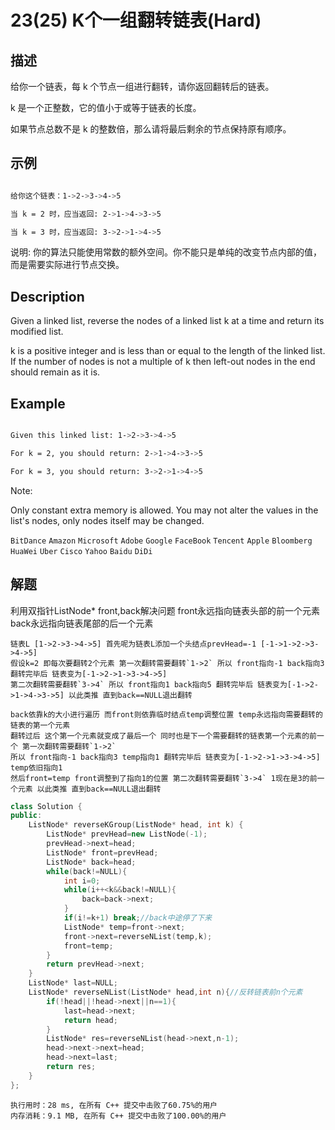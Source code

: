 # 23(25) K个一组翻转链表(Hard)

## 描述

给你一个链表，每 k 个节点一组进行翻转，请你返回翻转后的链表。

k 是一个正整数，它的值小于或等于链表的长度。

如果节点总数不是 k 的整数倍，那么请将最后剩余的节点保持原有顺序。

## 示例

```bash

给你这个链表：1->2->3->4->5

当 k = 2 时，应当返回: 2->1->4->3->5

当 k = 3 时，应当返回: 3->2->1->4->5

```
说明: 你的算法只能使用常数的额外空间。你不能只是单纯的改变节点内部的值，而是需要实际进行节点交换。
## Description

Given a linked list, reverse the nodes of a linked list k at a time and return its modified list.

k is a positive integer and is less than or equal to the length of the linked list. If the number of nodes is not a multiple of k then left-out nodes in the end should remain as it is.

## Example

```bash

Given this linked list: 1->2->3->4->5

For k = 2, you should return: 2->1->4->3->5

For k = 3, you should return: 3->2->1->4->5

```
Note:

Only constant extra memory is allowed.
You may not alter the values in the list's nodes, only nodes itself may be changed.

`BitDance` `Amazon` `Microsoft` `Adobe` `Google` `FaceBook` `Tencent` `Apple` `Bloomberg` `HuaWei` `Uber` `Cisco` `Yahoo` `Baidu` `DiDi`
    
## 解题

利用双指针ListNode* front,back解决问题
front永远指向链表头部的前一个元素 back永远指向链表尾部的后一个元素
```
链表L [1->2->3->4->5] 首先呢为链表L添加一个头结点prevHead=-1 [-1->1->2->3->4->5]
假设k=2 即每次要翻转2个元素 第一次翻转需要翻转`1->2` 所以 front指向-1 back指向3 翻转完毕后 链表变为[-1->2->1->3->4->5] 
第二次翻转需要翻转`3->4` 所以 front指向1 back指向5 翻转完毕后 链表变为[-1->2->1->4->3->5] 以此类推 直到back==NULL退出翻转

back依靠k的大小进行遍历 而front则依靠临时结点temp调整位置 temp永远指向需要翻转的链表的第一个元素 
翻转过后 这个第一个元素就变成了最后一个 同时也是下一个需要翻转的链表第一个元素的前一个 第一次翻转需要翻转`1->2` 
所以 front指向-1 back指向3 temp指向1 翻转完毕后 链表变为[-1->2->1->3->4->5] temp依旧指向1 
然后front=temp front调整到了指向1的位置 第二次翻转需要翻转`3->4` 1现在是3的前一个元素 以此类推 直到back==NULL退出翻转
```

```C++
class Solution {
public:
    ListNode* reverseKGroup(ListNode* head, int k) {
        ListNode* prevHead=new ListNode(-1);
        prevHead->next=head;
        ListNode* front=prevHead;
        ListNode* back=head;
        while(back!=NULL){
            int i=0;
            while(i++<k&&back!=NULL){
                back=back->next;
            }
            if(i!=k+1) break;//back中途停了下来
            ListNode* temp=front->next;
            front->next=reverseNList(temp,k);
            front=temp;
        }
        return prevHead->next;
    }
    ListNode* last=NULL;
    ListNode* reverseNList(ListNode* head,int n){//反转链表前n个元素
        if(!head||!head->next||n==1){
            last=head->next;
            return head;
        }
        ListNode* res=reverseNList(head->next,n-1);
        head->next->next=head;
        head->next=last;
        return res;
    }
};
```

```
执行用时：28 ms, 在所有 C++ 提交中击败了60.75%的用户
内存消耗：9.1 MB, 在所有 C++ 提交中击败了100.00%的用户
```